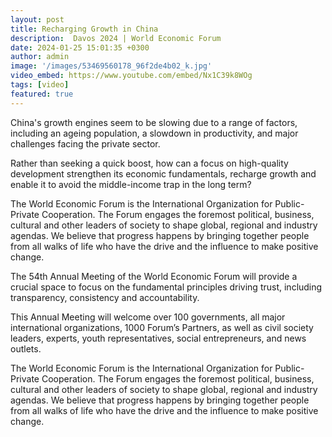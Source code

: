 ```yaml
---
layout: post
title: Recharging Growth in China
description:  Davos 2024 | World Economic Forum
date: 2024-01-25 15:01:35 +0300
author: admin
image: '/images/53469560178_96f2de4b02_k.jpg'
video_embed: https://www.youtube.com/embed/Nx1C39k8WOg
tags: [video]
featured: true
---
```


China's growth engines seem to be slowing due to a range of factors, including an ageing population, a slowdown in productivity, and major challenges facing the private sector.

Rather than seeking a quick boost, how can a focus on high-quality development strengthen its economic fundamentals, recharge growth and enable it to avoid the middle-income trap in the long term?

The World Economic Forum is the International Organization for Public-Private Cooperation. The Forum engages the foremost political, business, cultural and other leaders of society to shape global, regional and industry agendas. We believe that progress happens by bringing together people from all walks of life who have the drive and the influence to make positive change.

The 54th Annual Meeting of the World Economic Forum will provide a crucial space to focus on the fundamental principles driving trust, including transparency, consistency and accountability.

This Annual Meeting will welcome over 100 governments, all major international organizations, 1000 Forum’s Partners, as well as civil society leaders, experts, youth representatives, social entrepreneurs, and news outlets.

The World Economic Forum is the International Organization for Public-Private Cooperation. The Forum engages the foremost political, business, cultural and other leaders of society to shape global, regional and industry agendas. We believe that progress happens by bringing together people from all walks of life who have the drive and the influence to make positive change.
